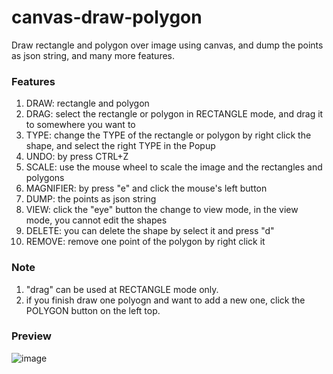 # canvas-draw-polygon
Draw rectangle and polygon over image using canvas, and dump the points as json string, and many more features.

### Features
1. DRAW: rectangle and polygon
2. DRAG: select the rectangle or polygon in RECTANGLE mode, and drag it to somewhere you want to
3. TYPE: change the TYPE of the rectangle or polygon by right click the shape, and select the right TYPE in the Popup
4. UNDO: by press CTRL+Z
5. SCALE: use the mouse wheel to scale the image and the rectangles and polygons
6. MAGNIFIER: by press "e" and click the mouse's left button
7. DUMP: the points as json string
8. VIEW: click the "eye" button the change to view mode, in the view mode, you cannot edit the shapes
9. DELETE: you can delete the shape by select it and press "d"
10. REMOVE: remove one point of the polygon by right click it

### Note
1. "drag" can be used at RECTANGLE mode only.
2. if you finish draw one polyogn and want to add a new one, click the POLYGON button on the left top.

### Preview
 ![image](https://github.com/kevnwei/canvas-draw-polygon/raw/master/preview.png)
